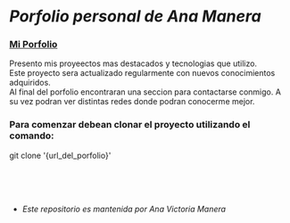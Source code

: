 # <i>Porfolio personal de Ana Manera</i>
 
### [Mi Porfolio](https://ana-manera.github.io/Porfolio/)


Presento mis proyeectos mas destacados y tecnologias que utilizo.<br>
Este proyecto sera actualizado regularmente con nuevos conocimientos adquiridos.<br>
Al final del porfolio encontraran una seccion para contactarse conmigo. A su vez podran ver distintas redes donde podran conocerme mejor.

### Para comenzar debean clonar el proyecto utilizando el comando: 

git clone '{url_del_porfolio}'

<br><br><br>
- <i>Este repositorio es mantenida por Ana Victoria Manera</i>
